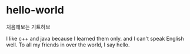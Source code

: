 # hello-world
처음해보는 기트허브

I like c++ and java because I learned them only.
and I can't speak English well.
To all my friends in over the world, I say hello. 
